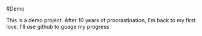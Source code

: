 #Demo

This is a demo project. After 10 years of procrastination, I'm back to my first love. I'll use github to guage my progress
